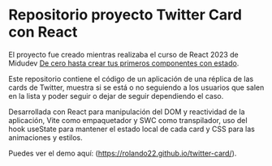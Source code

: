 # Repositorio proyecto Twitter Card con React

El proyecto fue creado mientras realizaba el curso de React 2023 de Midudev [De cero hasta crear tus primeros componentes con estado](https://www.youtube.com/@midulive).

Este repositorio contiene el código de un aplicación de una réplica de las cards de Twitter, muestra si se está o no seguiendo a los usuarios que salen en la lista y poder seguir o dejar de seguir dependiendo el caso.

Desarrollada con React para manipulación del DOM y reactividad de la aplicación, Vite como empaquetador y SWC como transpilador, uso del hook useState para mantener el estado local de cada card y CSS para las animaciones y estilos.

Puedes ver el demo aquí: (https://rolando22.github.io/twitter-card/).
